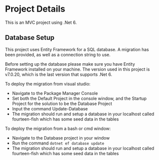 # Project Details

This is an MVC project using .Net 6. 

## Database Setup
This project uses Entity Framework for a SQL database. A migration has been provided, as well as a connection string to use.

Before setting up the database please make sure you have Entity Framework installed on your machine. The version used in this project is v7.0.20, which is the last version that supports .Net 6.

To deploy the migration from visual studio:
- Navigate to the Package Manager Console
- Set both the Default Project in the console window, and the Startup Project for the solution to be the Database Project
- Input the command Update-Database
- The migration should run and setup a database in your localhost called fourteen-fish which has some seed data in the tables

To deploy the migration from a bash or cmd window:
- Navigate to the Database project in your window
- Run the command `dotnet ef database update`
- The migration should run and setup a database in your localhost called fourteen-fish which has some seed data in the tables